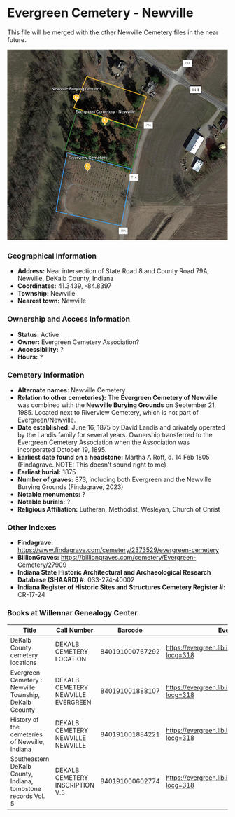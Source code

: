 # Evergreen Cemetery - Newville

This file will be merged with the other Newville Cemetery files in the near future.

![Newville Cemetery on Google Earth](https://github.com/FyoAtEPL/DeKalbCemeteries/blob/main/images/mapImages/NewvilleEarth.png "Newville Cemetery on Google Earth")

### Geographical Information
- **Address:** Near intersection of State Road 8 and County Road 79A, Newville, DeKalb County, Indiana 
- **Coordinates:** 41.3439, -84.8397
- **Township:** Newville
- **Nearest town:** Newville

### Ownership and Access Information
- **Status:** Active
- **Owner:** Evergreen Cemetery Association?
- **Accessibility:** ?
- **Hours:** ?

### Cemetery Information
- **Alternate names:** Newville Cemetery
- **Relation to other cemeteries):** The **Evergreen Cemetery of Newville** was combined with the **Newville Burying Grounds** on September 21, 1985. Located next to Riverview Cemetery, which is not part of Evergreen/Newville.
- **Date established:** June 16, 1875 by David Landis and privately operated by the Landis family for several years. Ownership transferred to the Evergreen Cemetery Association when the Association was incorporated October 19, 1895.
- **Earliest date found on a headstone:** Martha A Roff, d. 14 Feb 1805 (Findagrave. NOTE: This doesn't sound right to me)
- **Earliest burial:** 1875
- **Number of graves:**  873, including both Evergreen and the Newville Burying Grounds (Findagrave, 2023)
- **Notable monuments:** ?
- **Notable burials:** ?
- **Religious Affiliation:** Lutheran, Methodist, Wesleyan, Church of Christ

### Other Indexes
- **Findagrave:** https://www.findagrave.com/cemetery/2373529/evergreen-cemetery
- **BillionGraves:** https://billiongraves.com/cemetery/Evergreen-Cemetery/27909
- **Indiana State Historic Architectural and Archaeological Research Database (SHAARD) #:** 033-274-40002
- **Indiana Register of Historic Sites and Structures Cemetery Register #:** CR-17-24


### Books at Willennar Genealogy Center
| Title | Call Number | Barcode | Evergreen Record |
| ------------ | ------------ | ------------ | ------------ |
| DeKalb County cemetery locations | DEKALB CEMETERY LOCATION | 840191000767292 | https://evergreen.lib.in.us/eg/opac/record/20670319?locg=318 |
| Evergreen Cemetery : Newville Township, DeKalb Ccounty | DEKALB CEMETERY NEWVILLE EVERGREEN | 840191001888107 | https://evergreen.lib.in.us/eg/opac/record/20687656?locg=318 |
| History of the cemeteries of Newville, Indiana | DEKALB CEMETERY NEWVILLE NEWVILLE | 840191001884221 | https://evergreen.lib.in.us/eg/opac/record/20714472?locg=318 |
| Southeastern DeKalb County, Indiana, tombstone records Vol. 5 | DEKALB CEMETERY INSCRIPTION V.5 | 840191000602774 | https://evergreen.lib.in.us/eg/opac/record/20670314?locg=318 |


